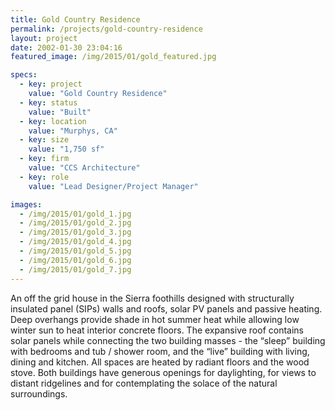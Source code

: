 ```yaml
---
title: Gold Country Residence
permalink: /projects/gold-country-residence
layout: project
date: 2002-01-30 23:04:16
featured_image: /img/2015/01/gold_featured.jpg

specs:
  - key: project
    value: "Gold Country Residence"
  - key: status
    value: "Built"
  - key: location
    value: "Murphys, CA"
  - key: size
    value: "1,750 sf"
  - key: firm
    value: "CCS Architecture"
  - key: role
    value: "Lead Designer/Project Manager"

images:
  - /img/2015/01/gold_1.jpg
  - /img/2015/01/gold_2.jpg
  - /img/2015/01/gold_3.jpg
  - /img/2015/01/gold_4.jpg
  - /img/2015/01/gold_5.jpg
  - /img/2015/01/gold_6.jpg
  - /img/2015/01/gold_7.jpg
---
```


An off the grid house in the Sierra foothills designed with structurally insulated panel (SIPs) walls and roofs, solar PV panels and passive heating. Deep overhangs provide shade in hot summer heat while allowing low winter sun to heat interior concrete floors. The expansive roof contains solar panels while connecting the two building masses - the “sleep” building with bedrooms and tub / shower room, and the “live” building with living, dining and kitchen. All spaces are heated by radiant floors and the wood stove. Both buildings have generous openings for daylighting, for views to distant ridgelines and for contemplating the solace of the natural surroundings.
